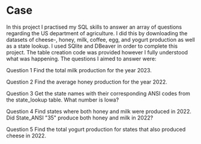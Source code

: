 # Case

In this project I practised my SQL skills to answer an array of questions regarding the US department of agriculture. I did this by downloading the datasets of cheese-, honey, milk, coffee, egg, and yogurt production as well as a state lookup. I used SQlite and DBeaver in order to complete this project. The table creation code was provided however I fully understood what was happening. The questions I aimed to answer were: 

Question 1
Find the total milk production for the year 2023.

Question 2
Find the average honey production for the year 2022.

Question 3
Get the state names with their corresponding ANSI codes from the state_lookup table.
What number is Iowa?

Question 4
Find states where both honey and milk were produced in 2022.
Did State_ANSI "35" produce both honey and milk in 2022?

Question 5
Find the total yogurt production for states that also produced cheese in 2022.
